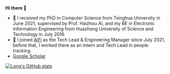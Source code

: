 **Hi there 👋**
- 🌱 I received my PhD in Computer Science from Tsinghua University in June 2021, supervised by Prof. Haizhou Ai, and my BE in Electronic Information Engineering from Huazhong University of Science and Technology in July 2016.
- 👀 I joined [AiFi](https://aifi.com/) as the Tech Lead & Engineering Manager since July 2021, before that, I worked there as an intern and Tech Lead in people tracking.
- [Google Scholar](https://scholar.google.com/citations?user=FlIzsGQAAAAJ)

[![Long's GitHub stats](https://github-readme-stats.vercel.app/api?username=longcw&count_private=true)](https://github.com/anuraghazra/github-readme-stats)

<!---
longcw/longcw is a ✨ special ✨ repository because its `README.md` (this file) appears on your GitHub profile.
You can click the Preview link to take a look at your changes.
--->
